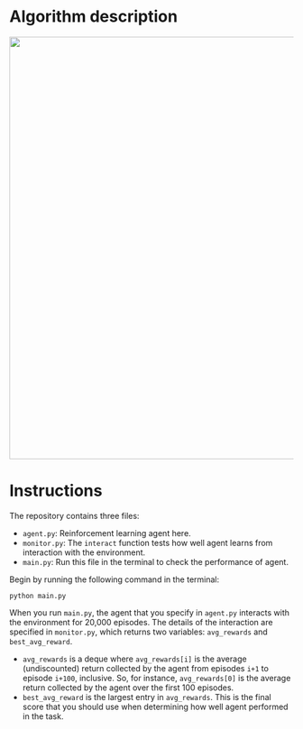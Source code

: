 # Algorithm description

<p align="center">
  <img src="https://github.com/and-buk/reinforcement-learning/blob/master/p_lab-taxi/Sarsa/images/Sarsa_alg.png" width="750">
</p>

# Instructions

The repository contains three files:
- `agent.py`: Reinforcement learning agent here.
- `monitor.py`: The `interact` function tests how well agent learns from interaction with the environment.
- `main.py`: Run this file in the terminal to check the performance of agent.

Begin by running the following command in the terminal:
```
python main.py
```

When you run `main.py`, the agent that you specify in `agent.py` interacts with the environment for 20,000 episodes. The details of the interaction are specified in `monitor.py`, which returns two variables: `avg_rewards` and `best_avg_reward`.
- `avg_rewards` is a deque where `avg_rewards[i]` is the average (undiscounted) return collected by the agent from episodes `i+1` to episode `i+100`, inclusive.  So, for instance, `avg_rewards[0]` is the average return collected by the agent over the first 100 episodes.
- `best_avg_reward` is the largest entry in `avg_rewards`. This is the final score that you should use when determining how well agent performed in the task.
